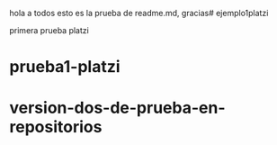 hola a todos esto es la prueba de readme.md, gracias# ejemplo1platzi

primera prueba platzi
# prueba1-platzi
# version-dos-de-prueba-en-repositorios
